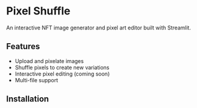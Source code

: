 # Pixel Shuffle

An interactive NFT image generator and pixel art editor built with Streamlit.

## Features
- Upload and pixelate images
- Shuffle pixels to create new variations
- Interactive pixel editing (coming soon)
- Multi-file support

## Installation 